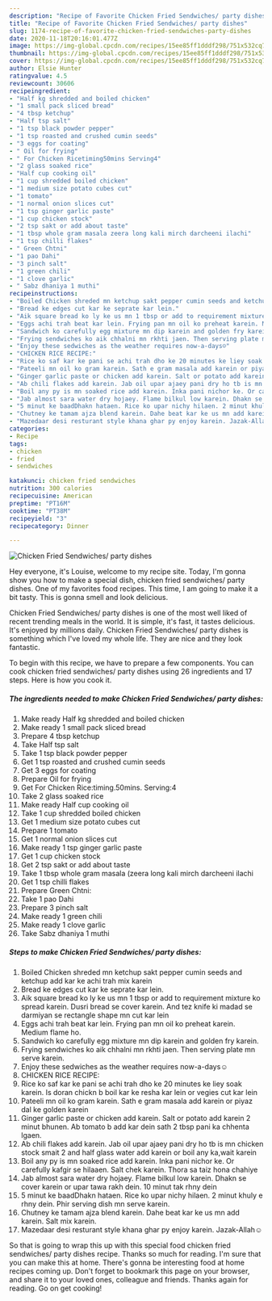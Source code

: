 ```yaml
---
description: "Recipe of Favorite Chicken Fried Sendwiches/ party dishes"
title: "Recipe of Favorite Chicken Fried Sendwiches/ party dishes"
slug: 1174-recipe-of-favorite-chicken-fried-sendwiches-party-dishes
date: 2020-11-18T20:16:01.477Z
image: https://img-global.cpcdn.com/recipes/15ee85ff1dddf298/751x532cq70/chicken-fried-sendwiches-party-dishes-recipe-main-photo.jpg
thumbnail: https://img-global.cpcdn.com/recipes/15ee85ff1dddf298/751x532cq70/chicken-fried-sendwiches-party-dishes-recipe-main-photo.jpg
cover: https://img-global.cpcdn.com/recipes/15ee85ff1dddf298/751x532cq70/chicken-fried-sendwiches-party-dishes-recipe-main-photo.jpg
author: Elsie Hunter
ratingvalue: 4.5
reviewcount: 30606
recipeingredient:
- "Half kg shredded and boiled chicken"
- "1 small pack sliced bread"
- "4 tbsp ketchup"
- "Half tsp salt"
- "1 tsp black powder pepper"
- "1 tsp roasted and crushed cumin seeds"
- "3 eggs for coating"
- " Oil for frying"
- " For Chicken Ricetiming50mins Serving4"
- "2 glass soaked rice"
- "Half cup cooking oil"
- "1 cup shredded boiled chicken"
- "1 medium size potato cubes cut"
- "1 tomato"
- "1 normal onion slices cut"
- "1 tsp ginger garlic paste"
- "1 cup chicken stock"
- "2 tsp sakt or add about taste"
- "1 tbsp whole gram masala zeera long kali mirch darcheeni ilachi"
- "1 tsp chilli flakes"
- " Green Chtni"
- "1 pao Dahi"
- "3 pinch salt"
- "1 green chili"
- "1 clove garlic"
- " Sabz dhaniya 1 muthi"
recipeinstructions:
- "Boiled Chicken shreded mn ketchup sakt pepper cumin seeds and ketchup add kar ke achi trah mix karein"
- "Bread ke edges cut kar ke seprate kar lein."
- "Aik square bread ko ly ke us mn 1 tbsp or add to requirement mixture ko spread karein. Dusri bread se cover karein. And tez knife ki madad se darmiyan se rectangle shape mn cut kar lein"
- "Eggs achi trah beat kar lein. Frying pan mn oil ko preheat karein. Medium flame ho."
- "Sandwich ko carefully egg mixture mn dip karein and golden fry karein."
- "Frying sendwiches ko aik chhalni mn rkhti jaen. Then serving plate mn serve karein."
- "Enjoy these sedwiches as the weather requires now-a-days☺"
- "CHICKEN RICE RECIPE:"
- "Rice ko saf kar ke pani se achi trah dho ke 20 minutes ke liey soak karein. Is doran chickn b boil kar ke resha kar lein or vegies cut kar lein"
- "Pateeli mn oil ko gram karein. Sath e gram masala add karein or piyaz dal ke golden karein"
- "Ginger garlic paste or chicken add karein. Salt or potato add karein 2 minut bhunen. Ab tomato b add kar dein sath 2 tbsp pani ka chhenta lgaen."
- "Ab chili flakes add karein. Jab oil upar ajaey pani dry ho tb is mn chicken stock smait 2 and half glass water add karein or boil any ka,wait karein"
- "Boil any py is mn soaked rice add karein. Inka pani nichor ke. Or carefully kafgir se hilaaen. Salt chek karein. Thora sa taiz hona chahiye"
- "Jab almost sara water dry hojaey. Flame bilkul low karein. Dhakn se cover karein or upar tawa rakh dein. 10 minut tak rhny dein"
- "5 minut ke baadDhakn hataen. Rice ko upar nichy hilaen. 2 minut khuly e rhny dein. Phir serving dish mn serve karein."
- "Chutney ke tamam ajza blend karein. Dahe beat kar ke us mn add karein. Salt mix karein."
- "Mazedaar desi resturant style khana ghar py enjoy karein. Jazak-Allah☺"
categories:
- Recipe
tags:
- chicken
- fried
- sendwiches

katakunci: chicken fried sendwiches 
nutrition: 300 calories
recipecuisine: American
preptime: "PT16M"
cooktime: "PT38M"
recipeyield: "3"
recipecategory: Dinner

---
```



![Chicken Fried Sendwiches/ party dishes](https://img-global.cpcdn.com/recipes/15ee85ff1dddf298/751x532cq70/chicken-fried-sendwiches-party-dishes-recipe-main-photo.jpg)

Hey everyone, it's Louise, welcome to my recipe site. Today, I'm gonna show you how to make a special dish, chicken fried sendwiches/ party dishes. One of my favorites food recipes. This time, I am going to make it a bit tasty. This is gonna smell and look delicious.

Chicken Fried Sendwiches/ party dishes is one of the most well liked of recent trending meals in the world. It is simple, it's fast, it tastes delicious. It's enjoyed by millions daily. Chicken Fried Sendwiches/ party dishes is something which I've loved my whole life. They are nice and they look fantastic.




To begin with this recipe, we have to prepare a few components. You can cook chicken fried sendwiches/ party dishes using 26 ingredients and 17 steps. Here is how you cook it.

<!--inarticleads1-->

##### The ingredients needed to make Chicken Fried Sendwiches/ party dishes:

1. Make ready Half kg shredded and boiled chicken
1. Make ready 1 small pack sliced bread
1. Prepare 4 tbsp ketchup
1. Take Half tsp salt
1. Take 1 tsp black powder pepper
1. Get 1 tsp roasted and crushed cumin seeds
1. Get 3 eggs for coating
1. Prepare  Oil for frying
1. Get  For Chicken Rice:timing.50mins. Serving:4
1. Take 2 glass soaked rice
1. Make ready Half cup cooking oil
1. Take 1 cup shredded boiled chicken
1. Get 1 medium size potato cubes cut
1. Prepare 1 tomato
1. Get 1 normal onion slices cut
1. Make ready 1 tsp ginger garlic paste
1. Get 1 cup chicken stock
1. Get 2 tsp sakt or add about taste
1. Take 1 tbsp whole gram masala (zeera long kali mirch darcheeni ilachi
1. Get 1 tsp chilli flakes
1. Prepare  Green Chtni:
1. Take 1 pao Dahi
1. Prepare 3 pinch salt
1. Make ready 1 green chili
1. Make ready 1 clove garlic
1. Take  Sabz dhaniya 1 muthi




<!--inarticleads2-->

##### Steps to make Chicken Fried Sendwiches/ party dishes:

1. Boiled Chicken shreded mn ketchup sakt pepper cumin seeds and ketchup add kar ke achi trah mix karein
1. Bread ke edges cut kar ke seprate kar lein.
1. Aik square bread ko ly ke us mn 1 tbsp or add to requirement mixture ko spread karein. Dusri bread se cover karein. And tez knife ki madad se darmiyan se rectangle shape mn cut kar lein
1. Eggs achi trah beat kar lein. Frying pan mn oil ko preheat karein. Medium flame ho.
1. Sandwich ko carefully egg mixture mn dip karein and golden fry karein.
1. Frying sendwiches ko aik chhalni mn rkhti jaen. Then serving plate mn serve karein.
1. Enjoy these sedwiches as the weather requires now-a-days☺
1. CHICKEN RICE RECIPE:
1. Rice ko saf kar ke pani se achi trah dho ke 20 minutes ke liey soak karein. Is doran chickn b boil kar ke resha kar lein or vegies cut kar lein
1. Pateeli mn oil ko gram karein. Sath e gram masala add karein or piyaz dal ke golden karein
1. Ginger garlic paste or chicken add karein. Salt or potato add karein 2 minut bhunen. Ab tomato b add kar dein sath 2 tbsp pani ka chhenta lgaen.
1. Ab chili flakes add karein. Jab oil upar ajaey pani dry ho tb is mn chicken stock smait 2 and half glass water add karein or boil any ka,wait karein
1. Boil any py is mn soaked rice add karein. Inka pani nichor ke. Or carefully kafgir se hilaaen. Salt chek karein. Thora sa taiz hona chahiye
1. Jab almost sara water dry hojaey. Flame bilkul low karein. Dhakn se cover karein or upar tawa rakh dein. 10 minut tak rhny dein
1. 5 minut ke baadDhakn hataen. Rice ko upar nichy hilaen. 2 minut khuly e rhny dein. Phir serving dish mn serve karein.
1. Chutney ke tamam ajza blend karein. Dahe beat kar ke us mn add karein. Salt mix karein.
1. Mazedaar desi resturant style khana ghar py enjoy karein. Jazak-Allah☺




So that is going to wrap this up with this special food chicken fried sendwiches/ party dishes recipe. Thanks so much for reading. I'm sure that you can make this at home. There's gonna be interesting food at home recipes coming up. Don't forget to bookmark this page on your browser, and share it to your loved ones, colleague and friends. Thanks again for reading. Go on get cooking!
